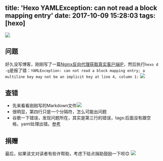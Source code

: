 title: 'Hexo YAMLException: can not read a block mapping entry'
date: 2017-10-09 15:28:03
tags: [hexo]
---
![](https://avatars2.githubusercontent.com/u/6375567?v=4&s=200)

## 问题
好久没写博客，刚刚写了一篇[Nginx反向代理获取真实客户端IP](http://hexo.chaosjohn.com/2017/10/09/Nginx-Real-Client-IP/)，然后执行`hexo d -g`是报了错：`YAMLException: can not read a block mapping entry; a multiline key may not be an implicit key at line 4, column 1:`
![][img01]

## 查错
* 先来看看刚刚写的Markdown文件![][img02]
* 很明显，第四行只是一个分隔符，怎么可能出问题
* 谷歌一下错误，发现问题所在，其实是第三行的错误，tags:后面没有跟空格，yaml处理出错。[参考](https://github.com/fbrctr/fabricator/issues/241)

## 捐赠
最后，如果该文对读者有些许帮助，考虑下给点捐助鼓励一下呗😊
![](//image.blog.chaosjohn.com/donate-me.png)

[img01]: //image.blog.chaosjohn.com/Hexo-YAMLException-can-not-read-a-block-mapping-entry/screenshot-of-problem.png
[img02]: //image.blog.chaosjohn.com/Hexo-YAMLException-can-not-read-a-block-mapping-entry/screenshot-of-markdown.png
